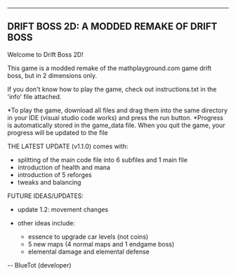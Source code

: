 --------------------------------------------
DRIFT BOSS 2D: A MODDED REMAKE OF DRIFT BOSS
--------------------------------------------

Welcome to Drift Boss 2D!

This game is a modded remake of the mathplayground.com game drift boss, but in 2 dimensions only.

If you don't know how to play the game, check out instructions.txt in the 'info' file attached.

*To play the game, download all files and drag them into the same directory in your IDE (visual studio code works) and press the run button. 
*Progress is automatically stored in the game_data file. When you quit the game, your progress will be updated to the file

THE LATEST UPDATE (v1.1.0) comes with:
  - splitting of the main code file into 6 subfiles and 1 main file
  - introduction of health and mana
  - introduction of 5 reforges
  - tweaks and balancing

FUTURE IDEAS/UPDATES:
  - update 1.2: movement changes
  
  - other ideas include:
    - essence to upgrade car levels (not coins)
    - 5 new maps (4 normal maps and 1 endgame boss)
    - elemental damage and elemental defense
    
-- BlueTot (developer)
